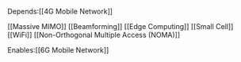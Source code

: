 Depends:[[4G Mobile Network]]

[[Massive MIMO]]
[[Beamforming]]
[[Edge Computing]]
[[Small Cell]]
[[WiFi]]
[[Non-Orthogonal Multiple Access (NOMA)]]


Enables:[[6G Mobile Network]]